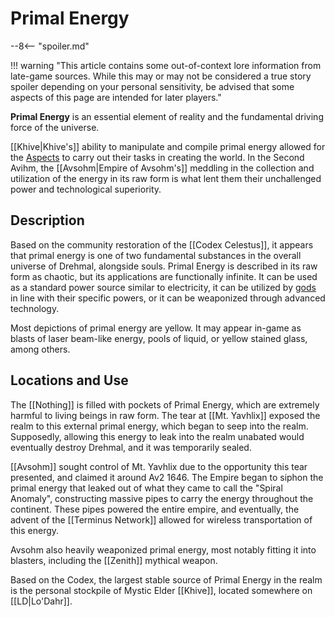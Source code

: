 # Primal Energy

--8<-- "spoiler.md"

!!! warning "This article contains some out-of-context lore information from late-game sources. While this may or may not be considered a true story spoiler depending on your personal sensitivity, be advised that some aspects of this page are intended for later players."

**Primal Energy** is an essential element of reality and the fundamental driving force of the universe. 

[[Khive|Khive's]] ability to manipulate and compile primal energy allowed for the [Aspects](/Lore/Higher_Beings/Aspects/) to carry out their tasks in creating the world. In the Second Avihm, the [[Avsohm|Empire of Avsohm's]] meddling in the collection and utilization of the energy in its raw form is what lent them their unchallenged power and technological superiority.

## Description

Based on the community restoration of the [[Codex Celestus]], it appears that primal energy is one of two fundamental substances in the overall universe of Drehmal, alongside souls. Primal Energy is described in its raw form as chaotic, but its applications are functionally infinite. It can be used as a standard power source similar to electricity, it can be utilized by [gods](/Lore/Higher_Beings/) in line with their specific powers, or it can be weaponized through advanced technology.

Most depictions of primal energy are yellow. It may appear in-game as blasts of laser beam-like energy, pools of liquid, or yellow stained glass, among others. 

## Locations and Use

The [[Nothing]] is filled with pockets of Primal Energy, which are extremely harmful to living beings in raw form. The tear at [[Mt. Yavhlix]] exposed the realm to this external primal energy, which began to seep into the realm. Supposedly, allowing this energy to leak into the realm unabated would eventually destroy Drehmal, and it was temporarily sealed.

[[Avsohm]] sought control of Mt. Yavhlix due to the opportunity this tear presented, and claimed it around Av2 1646. The Empire began to siphon the primal energy that leaked out of what they came to call the "Spiral Anomaly", constructing massive pipes to carry the energy throughout the continent. These pipes powered the entire empire, and eventually, the advent of the [[Terminus Network]] allowed for wireless transportation of this energy. 

Avsohm also heavily weaponized primal energy, most notably fitting it into blasters, including the [[Zenith]] mythical weapon.

Based on the Codex, the largest stable source of Primal Energy in the realm is the personal stockpile of Mystic Elder [[Khive]], located somewhere on [[LD|Lo'Dahr]].
